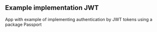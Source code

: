 ## Example implementation JWT

App with example of implementing authentication by JWT tokens using a package Passport
